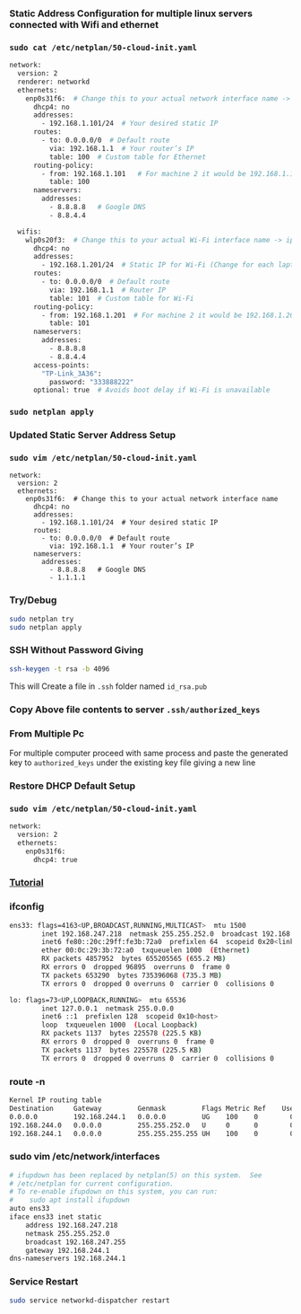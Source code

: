 ### Static Address Configuration for multiple linux servers connected with Wifi and ethernet
### ```sudo cat /etc/netplan/50-cloud-init.yaml```
```sh
network:
  version: 2
  renderer: networkd
  ethernets:
    enp0s31f6:  # Change this to your actual network interface name -> ip link show
      dhcp4: no
      addresses:
        - 192.168.1.101/24  # Your desired static IP
      routes:
        - to: 0.0.0.0/0  # Default route
          via: 192.168.1.1  # Your router’s IP
          table: 100  # Custom table for Ethernet
      routing-policy:
        - from: 192.168.1.101   # For machine 2 it would be 192.168.1.102
          table: 100
      nameservers:
        addresses:
          - 8.8.8.8   # Google DNS
          - 8.8.4.4

  wifis:
    wlp0s20f3:  # Change this to your actual Wi-Fi interface name -> ip link show
      dhcp4: no
      addresses:
        - 192.168.1.201/24  # Static IP for Wi-Fi (Change for each laptop)
      routes:
        - to: 0.0.0.0/0  # Default route
          via: 192.168.1.1  # Router IP
          table: 101  # Custom table for Wi-Fi
      routing-policy:
        - from: 192.168.1.201  # For machine 2 it would be 192.168.1.202
          table: 101
      nameservers:
        addresses:
          - 8.8.8.8
          - 8.8.4.4
      access-points:
        "TP-Link_3A36":
          password: "333888222"
      optional: true  # Avoids boot delay if Wi-Fi is unavailable
```
### ```sudo netplan apply```

### Updated Static Server Address Setup
### ``` sudo vim /etc/netplan/50-cloud-init.yaml ```
```
network:
  version: 2
  ethernets:
    enp0s31f6:  # Change this to your actual network interface name
      dhcp4: no
      addresses:
        - 192.168.1.101/24  # Your desired static IP
      routes:
        - to: 0.0.0.0/0  # Default route
          via: 192.168.1.1  # Your router’s IP
      nameservers:
        addresses:
          - 8.8.8.8   # Google DNS
          - 1.1.1.1
```
### Try/Debug
```sh
sudo netplan try
sudo netplan apply
```
### SSH Without Password Giving
```sh
ssh-keygen -t rsa -b 4096
```
This will Create a file in ```.ssh``` folder named ``` id_rsa.pub ```

### Copy Above file contents to server ``` .ssh/authorized_keys ```
### From Multiple Pc
For multiple computer proceed with same process and paste the generated key to ```authorized_keys``` under the existing key file giving a new line

### Restore DHCP Default Setup
### ``` sudo vim /etc/netplan/50-cloud-init.yaml ```
```sh
network:
  version: 2
  ethernets:
    enp0s31f6:
      dhcp4: true
```

### [Tutorial](https://www.youtube.com/watch?v=-WUCqkjOIMY)
### ifconfig
```sh
ens33: flags=4163<UP,BROADCAST,RUNNING,MULTICAST>  mtu 1500
        inet 192.168.247.218  netmask 255.255.252.0  broadcast 192.168.247.255
        inet6 fe80::20c:29ff:fe3b:72a0  prefixlen 64  scopeid 0x20<link>
        ether 00:0c:29:3b:72:a0  txqueuelen 1000  (Ethernet)
        RX packets 4857952  bytes 655205565 (655.2 MB)
        RX errors 0  dropped 96895  overruns 0  frame 0
        TX packets 653290  bytes 735396068 (735.3 MB)
        TX errors 0  dropped 0 overruns 0  carrier 0  collisions 0

lo: flags=73<UP,LOOPBACK,RUNNING>  mtu 65536
        inet 127.0.0.1  netmask 255.0.0.0
        inet6 ::1  prefixlen 128  scopeid 0x10<host>
        loop  txqueuelen 1000  (Local Loopback)
        RX packets 1137  bytes 225578 (225.5 KB)
        RX errors 0  dropped 0  overruns 0  frame 0
        TX packets 1137  bytes 225578 (225.5 KB)
        TX errors 0  dropped 0 overruns 0  carrier 0  collisions 0
```

### route -n
```sh
Kernel IP routing table
Destination     Gateway         Genmask         Flags Metric Ref    Use Iface
0.0.0.0         192.168.244.1   0.0.0.0         UG    100    0        0 ens33
192.168.244.0   0.0.0.0         255.255.252.0   U     0      0        0 ens33
192.168.244.1   0.0.0.0         255.255.255.255 UH    100    0        0 ens33
```

### sudo vim /etc/network/interfaces
```sh
# ifupdown has been replaced by netplan(5) on this system.  See
# /etc/netplan for current configuration.
# To re-enable ifupdown on this system, you can run:
#    sudo apt install ifupdown
auto ens33
iface ens33 inet static
	address 192.168.247.218
	netmask 255.255.252.0
	broadcast 192.168.247.255
	gateway 192.168.244.1
dns-nameservers 192.168.244.1
```

### Service Restart
```sh
sudo service networkd-dispatcher restart
```
